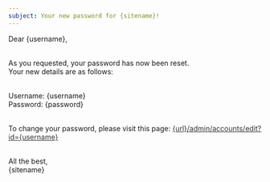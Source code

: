 ```yaml
---
subject: Your new password for {sitename}!
---
```

Dear {username},<br><br>

As you requested, your password has now been reset.<br>
Your new details are as follows:<br><br>

Username: {username}<br>
Password: {password}<br><br>

To change your password, please visit this page: <a href="{url}/admin/accounts/edit?id={username}" style="color:#333; text-decoration:underline;">{url}/admin/accounts/edit?id={username}</a><br><br>

All the best,<br>
{sitename}
